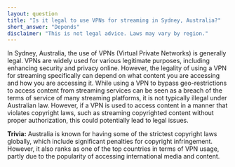 ```yaml
---
layout: question
title: "Is it legal to use VPNs for streaming in Sydney, Australia?"
short_answer: "Depends"
disclaimer: "This is not legal advice. Laws may vary by region."
---
```


In Sydney, Australia, the use of VPNs (Virtual Private Networks) is generally legal. VPNs are widely used for various legitimate purposes, including enhancing security and privacy online. However, the legality of using a VPN for streaming specifically can depend on what content you are accessing and how you are accessing it. While using a VPN to bypass geo-restrictions to access content from streaming services can be seen as a breach of the terms of service of many streaming platforms, it is not typically illegal under Australian law. However, if a VPN is used to access content in a manner that violates copyright laws, such as streaming copyrighted content without proper authorization, this could potentially lead to legal issues.

**Trivia:** Australia is known for having some of the strictest copyright laws globally, which include significant penalties for copyright infringement. However, it also ranks as one of the top countries in terms of VPN usage, partly due to the popularity of accessing international media and content.
